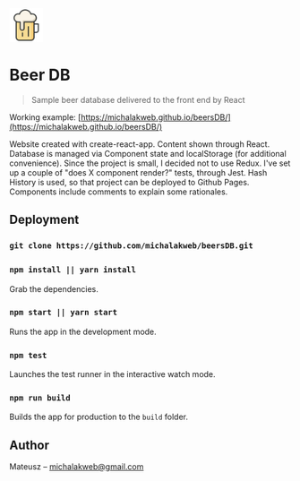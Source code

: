<img src="https://github.com/michalakweb/beersDB/blob/master/src/logo.svg" alt="Smiley face" height="60" width="60"> 

# Beer DB
> Sample beer database delivered to the front end by React

Working example: [https://michalakweb.github.io/beersDB/](https://michalakweb.github.io/beersDB/)

Website created with create-react-app. Content shown through React. Database is managed via Component state and localStorage (for additional convenience). Since the project is small, I decided not to use Redux. I've set up a couple of "does X component render?" tests, through Jest. Hash History is used, so that project can be deployed to Github Pages. Components include comments to explain some rationales.

## Deployment

### `git clone https://github.com/michalakweb/beersDB.git`

### `npm install || yarn install`
Grab the dependencies.

### `npm start || yarn start`
Runs the app in the development mode.

### `npm test`
Launches the test runner in the interactive watch mode.

### `npm run build`
Builds the app for production to the `build` folder.

## Author

Mateusz – michalakweb@gmail.com
